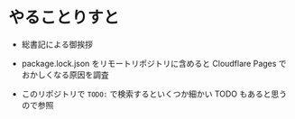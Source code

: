 # やることりすと

- 総書記による御挨拶
- package.lock.json をリモートリポジトリに含めると Cloudflare Pages でおかしくなる原因を調査

- このリポジトリで `TODO:` で検索するといくつか細かい TODO もあると思うので参照
